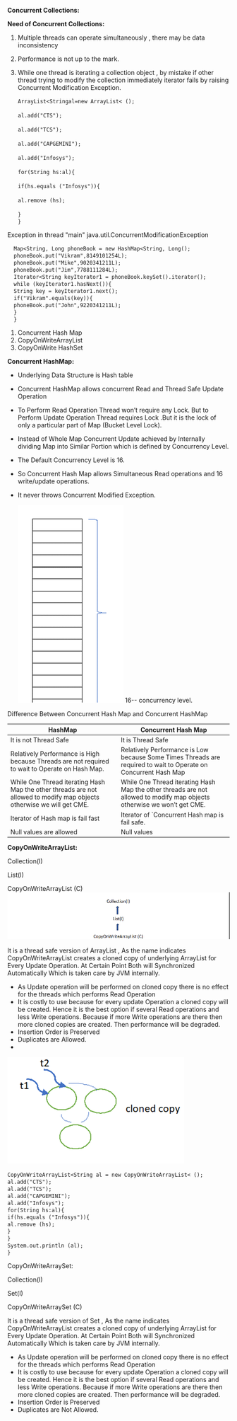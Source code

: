**Concurrent Collections:**

**Need of Concurrent Collections:**

1. Multiple threads can operate simultaneously , there may be data inconsistency
2. Performance is not up to the mark.
3. While one thread is iterating a collection object , by mistake if other thread trying to modify the collection immediately iterator fails by raising Concurrent Modification Exception.

        
       ArrayList<Stringal=new ArrayList< ();

       al.add("CTS");

       al.add("TCS");

       al.add("CAPGEMINI");

       al.add("Infosys");

       for(String hs:al){

       if(hs.equals ("Infosys")){

       al.remove (hs);

       }
       }

Exception in thread "main" java.util.ConcurrentModificationException

      Map<String, Long phoneBook = new HashMap<String, Long();
      phoneBook.put("Vikram",8149101254L);
      phoneBook.put("Mike",9020341211L);
      phoneBook.put("Jim",7788111284L);
      Iterator<String keyIterator1 = phoneBook.keySet().iterator();
      while (keyIterator1.hasNext()){
      String key = keyIterator1.next();
      if("Vikram".equals(key)){
      phoneBook.put("John",9220341211L);
      }
      }

1. Concurrent Hash Map
2. CopyOnWriteArrayList
3. CopyOnWrite HashSet

**Concurrent HashMap:**

- Underlying Data Structure is Hash table
- Concurrent HashMap allows concurrent Read and Thread Safe Update Operation
- To Perform Read Operation Thread won’t require any Lock. But to Perform Update Operation Thread requires Lock .But it is the lock of only a particular part of Map (Bucket Level Lock).
- Instead of Whole Map Concurrent Update achieved by Internally dividing Map into Similar Portion which is defined by Concurrency Level.
- The Default Concurrency Level is 16.
- So Concurrent Hash Map allows Simultaneous Read operations and 16 write/update operations.
- It never throws Concurrent Modified Exception.

  ![img_17.png](img_17.png)
  16-- concurrency level.

Difference Between Concurrent Hash Map and Concurrent HashMap

| HashMap | Concurrent Hash Map |
| --- | --- |
| It is not Thread Safe | It is Thread Safe |
| Relatively Performance is High because Threads are not required to wait to Operate on Hash Map. | Relatively Performance is Low because Some Times Threads are required to wait to Operate on Concurrent Hash Map |
| While One Thread iterating Hash Map the other threads are not allowed to modify map objects otherwise we will get CME. | While One Thread iterating Hash Map the other threads are not allowed to modify map objects otherwise we won’t get CME. |
| Iterator of Hash map is fail fast | Iterator of `Concurrent Hash map is fail safe. |
| Null values are allowed | Null values |

**CopyOnWriteArrayList:**

Collection(I)

List(I)

CopyOnWriteArrayList (C)
![img_18.png](img_18.png)

It is a thread safe version of ArrayList , As the name indicates CopyOnWriteArrayList creates a cloned copy of underlying ArrayList for Every Update Operation. At Certain Point Both will Synchronized Automatically Which is taken care by JVM internally.

- As Update operation will be performed on cloned copy there is no effect for the threads which performs Read Operation
- It is costly to use because for every update Operation a cloned copy will be created. Hence it is the best option if several Read operations and less Write operations. Because if more Write operations are there then more cloned copies are created. Then performance will be degraded.
- Insertion Order is Preserved
- Duplicates are Allowed.
-
![img_19.png](img_19.png)

    CopyOnWriteArrayList<String al = new CopyOnWriteArrayList< ();
    al.add("CTS");
    al.add("TCS");
    al.add("CAPGEMINI");
    al.add("Infosys");
    for(String hs:al){
    if(hs.equals ("Infosys")){
    al.remove (hs);
    }
    }
    System.out.println (al);   
    }

CopyOnWriteArraySet:


Collection(I)

Set(I)

CopyOnWriteArraySet (C)

It is a thread safe version of Set , As the name indicates CopyOnWriteArrayList creates a cloned copy of underlying ArrayList for Every Update Operation. At Certain Point Both will Synchronized Automatically Which is taken care by JVM internally.

- As Update operation will be performed on cloned copy there is no effect for the threads which performs Read Operation
- It is costly to use because for every update Operation a cloned copy will be created. Hence it is the best option if several Read operations and less Write operations. Because if more Write operations are there then more cloned copies are created. Then performance will be degraded.
- Insertion Order is Preserved
- Duplicates are Not Allowed.
